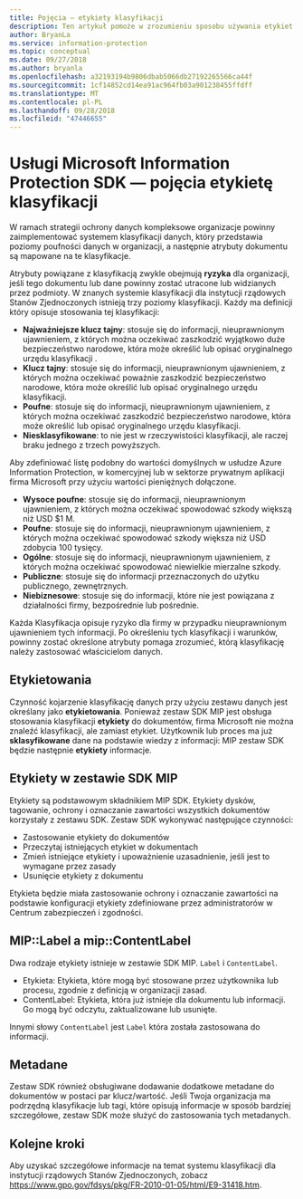 ```yaml
---
title: Pojęcia — etykiety klasyfikacji
description: Ten artykuł pomoże w zrozumieniu sposobu używania etykiet klasyfikacji danych.
author: BryanLa
ms.service: information-protection
ms.topic: conceptual
ms.date: 09/27/2018
ms.author: bryanla
ms.openlocfilehash: a32193194b9806dbab5066db27192265566ca44f
ms.sourcegitcommit: 1cf14852cd14ea91ac964fb03a901238455ffdff
ms.translationtype: MT
ms.contentlocale: pl-PL
ms.lasthandoff: 09/28/2018
ms.locfileid: "47446655"
---
```

# <a name="microsoft-information-protection-sdk---classification-label-concepts"></a>Usługi Microsoft Information Protection SDK — pojęcia etykietę klasyfikacji

W ramach strategii ochrony danych kompleksowe organizacje powinny zaimplementować systemem klasyfikacji danych, który przedstawia poziomy poufności danych w organizacji, a następnie atrybuty dokumentu są mapowane na te klasyfikacje.

Atrybuty powiązane z klasyfikacją zwykle obejmują **ryzyka** dla organizacji, jeśli tego dokumentu lub dane powinny zostać utracone lub widzianych przez podmioty. W znanych systemie klasyfikacji dla instytucji rządowych Stanów Zjednoczonych istnieją trzy poziomy klasyfikacji. Każdy ma definicji który opisuje stosowania tej klasyfikacji:

* **Najważniejsze klucz tajny**: stosuje się do informacji, nieuprawnionym ujawnieniem, z których można oczekiwać zaszkodzić wyjątkowo duże bezpieczeństwo narodowe, która może określić lub opisać oryginalnego urzędu klasyfikacji .
* **Klucz tajny**: stosuje się do informacji, nieuprawnionym ujawnieniem, z których można oczekiwać poważnie zaszkodzić bezpieczeństwo narodowe, która może określić lub opisać oryginalnego urzędu klasyfikacji.
* **Poufne**: stosuje się do informacji, nieuprawnionym ujawnieniem, z których można oczekiwać zaszkodzić bezpieczeństwo narodowe, która może określić lub opisać oryginalnego urzędu klasyfikacji.
* **Niesklasyfikowane**: to nie jest w rzeczywistości klasyfikacji, ale raczej braku jednego z trzech powyższych.

Aby zdefiniować listę podobny do wartości domyślnych w usłudze Azure Information Protection, w komercyjnej lub w sektorze prywatnym aplikacji firma Microsoft przy użyciu wartości pieniężnych dołączone.

* **Wysoce poufne**: stosuje się do informacji, nieuprawnionym ujawnieniem, z których można oczekiwać spowodować szkody większą niż USD $1 M.
* **Poufne**: stosuje się do informacji, nieuprawnionym ujawnieniem, z których można oczekiwać spowodować szkody większa niż USD zdobycia 100 tysięcy.
* **Ogólne**: stosuje się do informacji, nieuprawnionym ujawnieniem, z których można oczekiwać spowodować niewielkie mierzalne szkody.
* **Publiczne**: stosuje się do informacji przeznaczonych do użytku publicznego, zewnętrznych. 
* **Niebiznesowe**: stosuje się do informacji, które nie jest powiązana z działalności firmy, bezpośrednie lub pośrednie.

Każda Klasyfikacja opisuje ryzyko dla firmy w przypadku nieuprawnionym ujawnieniem tych informacji. Po określeniu tych klasyfikacji i warunków, powinny zostać określone atrybuty pomaga zrozumieć, którą klasyfikację należy zastosować właścicielom danych.

## <a name="labeling"></a>Etykietowania

Czynność kojarzenie klasyfikację danych przy użyciu zestawu danych jest określany jako **etykietowania**. Ponieważ zestaw SDK MIP jest obsługa stosowania klasyfikacji **etykiety** do dokumentów, firma Microsoft nie można znaleźć klasyfikacji, ale zamiast etykiet. Użytkownik lub proces ma już **sklasyfikowane** dane na podstawie wiedzy z informacji: MIP zestaw SDK będzie następnie **etykiety** informacje.

## <a name="labels-in-the-mip-sdk"></a>Etykiety w zestawie SDK MIP

Etykiety są podstawowym składnikiem MIP SDK. Etykiety dysków, tagowanie, ochrony i oznaczanie zawartości wszystkich dokumentów korzystały z zestawu SDK. Zestaw SDK wykonywać następujące czynności:

* Zastosowanie etykiety do dokumentów
* Przeczytaj istniejących etykiet w dokumentach
* Zmień istniejące etykiety i upoważnienie uzasadnienie, jeśli jest to wymagane przez zasady
* Usunięcie etykiety z dokumentu

Etykieta będzie miała zastosowanie ochrony i oznaczanie zawartości na podstawie konfiguracji etykiety zdefiniowane przez administratorów w Centrum zabezpieczeń i zgodności. 

## <a name="miplabel-vs-mipcontentlabel"></a>MIP::Label a mip::ContentLabel

Dwa rodzaje etykiety istnieje w zestawie SDK MIP. `Label` i `ContentLabel`.

* Etykieta: Etykieta, które mogą być stosowane przez użytkownika lub procesu, zgodnie z definicją w organizacji zasad.
* ContentLabel: Etykieta, która już istnieje dla dokumentu lub informacji. Go mogą być odczytu, zaktualizowane lub usunięte. 

Innymi słowy `ContentLabel` jest `Label` która została zastosowana do informacji.

## <a name="metadata"></a>Metadane

Zestaw SDK również obsługiwane dodawanie dodatkowe metadane do dokumentów w postaci par klucz/wartość. Jeśli Twoja organizacja ma podrzędną klasyfikacje lub tagi, które opisują informacje w sposób bardziej szczegółowe, zestaw SDK może służyć do zastosowania tych metadanych.

## <a name="next-steps"></a>Kolejne kroki

Aby uzyskać szczegółowe informacje na temat systemu klasyfikacji dla instytucji rządowych Stanów Zjednoczonych, zobacz https://www.gpo.gov/fdsys/pkg/FR-2010-01-05/html/E9-31418.htm.
